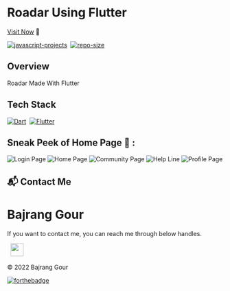 # Roadar Using Flutter

[Visit Now](https://github.com/code-bajju/Roadar) 🚀

[![javascript-projects](https://img.shields.io/website-up-down-green-red/http/shields.io.svg?color=blue)](https://github.com/code-bajju/Roadar)&nbsp;
[![repo-size](https://img.shields.io/github/repo-size/code-bajju/Roadar)](https://github.com/code-bajju/Roadar)

## Overview

Roadar Made With Flutter

## Tech Stack
[![Dart](https://img.shields.io/badge/dart%20-%23E34F26.svg?&style=for-the-badge&logo=dart&logoColor=white)](https://github.com/code-bajju/Roadar)&nbsp;
[![Flutter](https://img.shields.io/badge/flutter%20-%231572B6.svg?&style=for-the-badge&logo=flutter&logoColor=white)](https://github.com/code-bajju/Roadar.git)&nbsp;

## Sneak Peek of Home Page 🙈 :
![Login Page](https://raw.githubusercontent.com/code-bajju/Roadar/main/images/1.jpeg)
![Home Page](https://raw.githubusercontent.com/code-bajju/Roadar/main/images/2.jpeg)
![Community Page](https://raw.githubusercontent.com/code-bajju/Roadar/main/images/3.jpeg)
![Help Line](https://raw.githubusercontent.com/code-bajju/Roadar/main/images/4.jpeg)
![Profile Page](https://raw.githubusercontent.com/code-bajju/Roadar/main/images/5.jpeg)




<h2>📬 Contact Me</h2>

# Bajrang Gour

If you want to contact me, you can reach me through below handles.

&nbsp;&nbsp;<a href="https://www.linkedin.com/in/Bajrang-gour/"><img src="https://www.felberpr.com/wp-content/uploads/linkedin-logo.png" width="30"></img></a>

© 2022 Bajrang Gour


[![forthebadge](https://forthebadge.com/images/badges/built-with-love.svg)](https://forthebadge.com)
